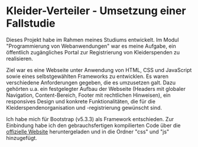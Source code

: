 # Kleider-Verteiler - Umsetzung einer Fallstudie

Dieses Projekt habe im Rahmen meines Studiums entwickelt. Im Modul "Programmierung von Webanwendungen" war es meine Aufgabe, ein öffentlich zugängliches Portal zur Registrierung von Kleiderspenden zu realisieren.

Ziel war es eine Webseite unter Anwendung von HTML, CSS und JavaScript sowie eines selbstgewählten Frameworks zu entwicklen. Es waren verschiedene Anforderungen gegeben, die es umzusetzen galt. Dazu gehörten u.a. ein festgelegter Aufbau der Webseite (Headers mit globaler Navigation, Content-Bereich, Footer mit rechtlichen Hinweisen), ein responsives Design und konkrete Funktionalitäten, die für die Kleiderspendenorganisation und -registrierung gewünscht sind. 

Ich habe mich für Bootstrap (v5.3.3) als Framework entschieden. Zur Einbindung habe ich den gebrauchsfertigen kompilierten Code über die [offizielle Website](https://getbootstrap.com/docs/5.3/getting-started/download/) heruntergeladen und in die Ordner "css" und "js" hinzugefügt.
